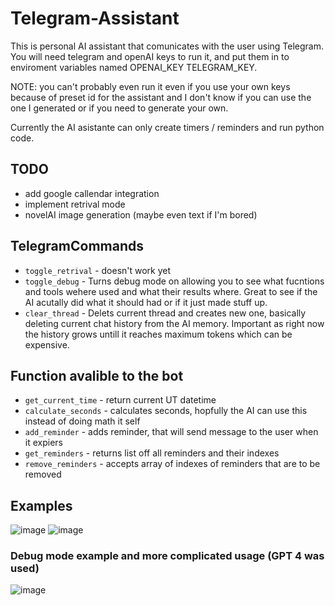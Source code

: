 # Telegram-Assistant

This is personal AI assistant that comunicates with the user using Telegram. You will need telegram and openAI keys to run it, and put them in to enviroment variables named OPENAI_KEY TELEGRAM_KEY. 

NOTE: you can't probably even run it even if you use your own keys because of preset id for the assistant and I don't know if you can use the one I generated or if you need to generate your own. 

Currently the AI asistante can only create timers / reminders and run python code. 

## TODO 
- add google callendar integration
- implement retrival mode
- novelAI image generation (maybe even text if I'm bored)


## TelegramCommands 
- `toggle_retrival` - doesn't work yet
- `toggle_debug` - Turns debug mode on allowing you to see what fucntions and tools wehere used and what their results where. Great to see if the AI acutally did what it should had or if it just made stuff up.
- `clear_thread` - Delets current thread and creates new one, basically deleting current chat history from the AI memory. Important as right now the history grows untill it reaches maximum tokens which can be expensive. 

## Function avalible to the bot 
- `get_current_time` - return current UT datetime
- `calculate_seconds` - calculates seconds, hopfully the AI can use this instead of doing math it self
- `add_reminder` - adds reminder, that will send message to the user when it expiers
- `get_reminders` - returns list off all reminders and their indexes
- `remove_reminders` - accepts array of indexes of reminders that are to be removed 

## Examples 
![image](https://github.com/Llyfrs/Telegram-Assistant/assets/59464917/625d79b4-26fa-414f-bb47-70d4aae3e9be)
![image](https://github.com/Llyfrs/Telegram-Assistant/assets/59464917/cdab55c2-5e5c-481b-93d0-1b94db21c0c7)


### Debug mode example and more complicated usage (GPT 4 was used)

![image](https://github.com/Llyfrs/Telegram-Assistant/assets/59464917/2a4929ba-ae76-4785-9c28-b05a3478bf08)
